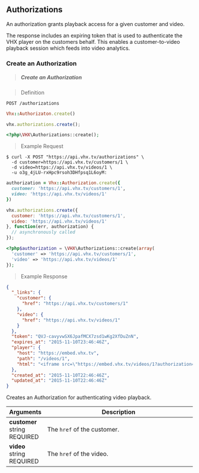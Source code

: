 <!-- ___COLLECTIONS____________________________ -->
<h2 class="is-api head-3 margin-top-large margin-bottom-medium" id="authorizations">Authorizations</h2>

<section class="text-2 contain">
  <p>An authorization grants playback access for a given customer and video.</p>
  <p>The response includes an expiring token that is used to authenticate the VHX player on the customers behalf. This enables a customer-to-video playback session which feeds into video analytics.</p>
</section>

<h3 class="text-2 text--navy text--bold is-api margin-top-large margin-bottom-medium" id="authorizations-create">Create an Authorization</h3>

> <h5 class="head-5 text--white margin-bottom-medium">Create an Authorization</h5>

> Definition

```shell
POST /authorizations
```

```ruby
Vhx::Authorizaton.create()
```

```javascript
vhx.authorizations.create();
```

```php
<?php\VHX\Authorizations::create();
```

> Example Request

```shell
$ curl -X POST "https://api.vhx.tv/authorizations" \
  -d customer=https://api.vhx.tv/customers/1 \
  -d video=https://api.vhx.tv/videos/1 \
  -u o3g_4jLU-rxHpc9rsoh3DHfpsq1L6oyM:
```

```ruby
authorization = Vhx::Authorization.create({
  customer: 'https://api.vhx.tv/customers/1',
  video: 'https://api.vhx.tv/videos/1'
})
```

```javascript
vhx.authorizations.create({
  customer: 'https://api.vhx.tv/customers/1',
  video: 'https://api.vhx.tv/videos/1'
}, function(err, authorization) {
  // asynchronously called
});
```

```php
<?php$authorization = \VHX\Authorizations::create(array(
  'customer' => 'https://api.vhx.tv/customers/1',
  'video' => 'https://api.vhx.tv/videos/1'
});
```


> Example Response

```json
{
  "_links": {
    "customer": {
      "href": "https://api.vhx.tv/customers/1"
    },
    "video": {
      "href": "https://api.vhx.tv/videos/1"
    }
  },
  "token": "QVJ-cavyvwSX6JpafMCX7zsd1wKg2XfDuZnN",
  "expires_at": "2015-11-10T23:46:46Z",
  "player": {
    "host": "https://embed.vhx.tv",
    "path": "/videos/1",
    "html": "<iframe src=\"https://embed.vhx.tv/videos/1?authorization=QVJ-cavyvwSX6JpafMCX7zsd1wKg2XfDuZnN\" width=\"640\" height=\"360\" frameborder=\"0\" webkitAllowFullScreen mozallowfullscreen allowFullScreen></iframe>"
  },
  "created_at": "2015-11-10T22:46:46Z",
  "updated_at": "2015-11-10T22:46:46Z"
}
```

<section class="text-2 contain">
  <p>Creates an Authorization for authenticating video playback.</p>
</section>

<table>
  <thead>
    <tr class="text-2">
      <th class="padding-medium nowrap">Arguments</th>
      <th class="padding-medium" width="100%">Description</th>
    </tr>
  </thead>

  <tbody>
    <tr class="text-2 border-bottom border--light-gray">
      <td>
        <strong class="is-block text--navy">customer</strong>
        <span class="is-block text--transparent text-3">string</span>
        <span class="text--yellow text-3">REQUIRED</span>
      </td>
      <td>The <code>href</code> of the customer.</td>
    </tr>
    <tr class="text-2 border-bottom border--light-gray">
      <td>
        <strong class="is-block text--navy">video</strong>
        <span class="is-block text--transparent text-3">string</span>
        <span class="text--yellow text-3">REQUIRED</span>
      </td>
      <td>The <code>href</code> of the video.</td>
    </tr>
  </tbody>
</table>
